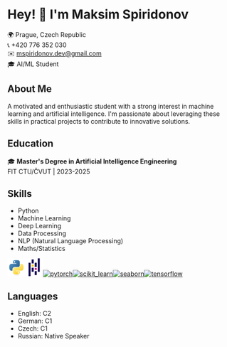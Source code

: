 # Hey! 👋 I'm Maksim Spiridonov

🌍 Prague, Czech Republic  
📞 +420 776 352 030  
✉️ mspiridonov.dev@gmail.com  
🎓 AI/ML Student  


## About Me

A motivated and enthusiastic student with a strong interest in machine learning and artificial intelligence.
I'm passionate about leveraging these skills in practical projects to contribute to innovative solutions.

## Education

🎓 **Master's Degree in Artificial Intelligence Engineering**  
FIT CTU/ČVUT | 2023-2025  

## Skills

- Python
- Machine Learning
- Deep Learning
- Data Processing
- NLP (Natural Language Processing)
- Maths/Statistics

<p align="left">
  <a href="https://www.python.org" target="_blank" rel="noreferrer"><img src="https://raw.githubusercontent.com/devicons/devicon/master/icons/python/python-original.svg" alt="python" width="40" height="40"/></a><a href="https://pandas.pydata.org/" target="_blank" rel="noreferrer"><img src="https://raw.githubusercontent.com/devicons/devicon/2ae2a900d2f041da66e950e4d48052658d850630/icons/pandas/pandas-original.svg" alt="pandas" width="40" height="40"/></a><a href="https://pytorch.org/" target="_blank" rel="noreferrer"><img src="https://www.vectorlogo.zone/logos/pytorch/pytorch-icon.svg" alt="pytorch" width="40" height="40"/></a><a href="https://scikit-learn.org/" target="_blank" rel="noreferrer"><img src="https://upload.wikimedia.org/wikipedia/commons/0/05/Scikit_learn_logo_small.svg" alt="scikit_learn" width="40" height="40"/></a><a href="https://seaborn.pydata.org/" target="_blank" rel="noreferrer"><img src="https://seaborn.pydata.org/_images/logo-mark-lightbg.svg" alt="seaborn" width="40" height="40"/></a><a href="https://www.tensorflow.org" target="_blank" rel="noreferrer"><img src="https://www.vectorlogo.zone/logos/tensorflow/tensorflow-icon.svg" alt="tensorflow" width="40" height="40"/></a>
</p>

## Languages

- English: C2
- German: C1
- Czech: C1
- Russian: Native Speaker
